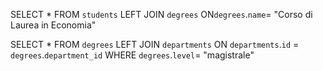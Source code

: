 <!-- Selezionare tutti gli studenti iscritti al Corso di Laurea in Economia -->

SELECT \*
FROM `students`
LEFT JOIN `degrees`
ON`degrees`.`name`= "Corso di Laurea in Economia"

<!-- Selezionare tutti i Corsi di Laurea Magistrale del Dipartimento di Neuroscienze -->

SELECT \*
FROM `degrees`
LEFT JOIN `departments`
ON `departments`.`id` = `degrees`.`department_id`
WHERE `degrees`.`level`= "magistrale"

